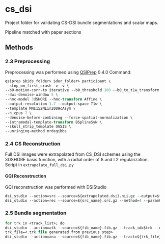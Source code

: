 # cs_dsi
Project folder for validating CS-DSI bundle segmentations and scalar maps. 

Pipeline matched with paper sections

## Methods

### 2.3 Preprocessing
Preprocessing was performed using [QSIPrep](https://qsiprep.readthedocs.io/en/latest/) 0.4.0
Command:
```ps
qsiprep $bids_folder> $der_folder> participant \
--stop_on_first_crash -v -v \
--b0-motion-corr-to iterative --b0_threshold 100 --b0_to_t1w_transform Rigid \
--dwi-denoise-window 5 \
--hmc-model 3dSHORE --hmc-transform Affine \
--output-resolution 1.7 --output-space T1w \
--template MNI152NLin2009cAsym \
--n_cpus 7 \
--denoise-before-combining --force-spatial-normalization \
--intramodal-template-transform BSplineSyN \
--skull_strip_template OASIS \
--unringing-method mrdegibbs 
```

### 2.4 CS Reconstruction
Full DSI images were extrapolated from CS_DSI schemes using the 3DSHORE basis function, with a radial order of 8 and L2 regularization.
Script in `extrapolate_full_dsi.py`

#### **GQI Reconstruction**
GQI reconstruction was performed with DSIStudio
```ps
dsi_studio --action=src --source=${extrapolated_dsi}.nii.gz --output=${src_name}.src.gz #create src file for processing with DSI studio
dsi_studio --action=rec --source=${src_name}.src.gz --method=4 --param0=1.25 --record_odf=0 --align_acpc=0 --check_btable=1 --output ${fib_name}.fib.gz #GQI reconstruction
```

### 2.5 Bundle segmentation
```ps
for trk in <track_list>; do
dsi_studio --action=atk --source=${fib_name}.fib.gz --track_id=$trk --check_ending=0 --thread_count=1 #single thread count because parallelization fails in this version of DSIstudio
trk_file=<.trk file generated from previous step>
dsi_studio --action=ana --source=${fib_name}.fib.gz --tract=${trk_file}.tt.gz --output=${trk_file}_mask.nii.gz --thread_count=1 #make binary mask of bundle
```



